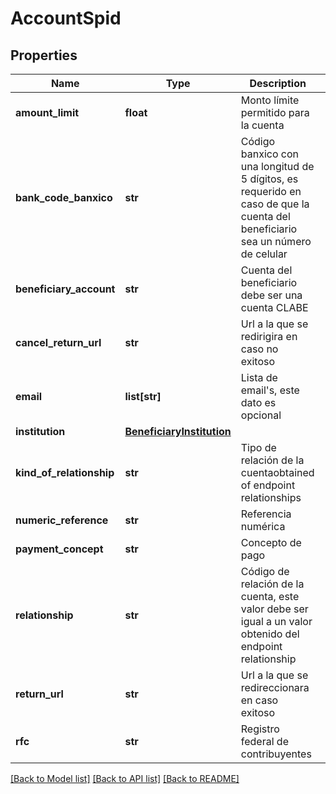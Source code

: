 # AccountSpid

## Properties
Name | Type | Description | Notes
------------ | ------------- | ------------- | -------------
**amount_limit** | **float** | Monto límite permitido para la cuenta | 
**bank_code_banxico** | **str** | Código banxico con una longitud de 5 dígitos, es requerido en caso de que la cuenta del beneficiario sea un número de celular | [optional] 
**beneficiary_account** | **str** | Cuenta del beneficiario debe ser una cuenta CLABE | 
**cancel_return_url** | **str** | Url a la que se redirigira en caso no exitoso | [optional] 
**email** | **list[str]** | Lista de email&#x27;s, este dato es opcional | [optional] 
**institution** | [**BeneficiaryInstitution**](BeneficiaryInstitution.md) |  | 
**kind_of_relationship** | **str** | Tipo de relación de la cuentaobtained of endpoint relationships | 
**numeric_reference** | **str** | Referencia numérica | [optional] 
**payment_concept** | **str** | Concepto de pago | [optional] 
**relationship** | **str** | Código de relación de la cuenta, este valor debe ser igual a un valor obtenido del endpoint relationship | 
**return_url** | **str** | Url a la que se redireccionara en caso exitoso | [optional] 
**rfc** | **str** | Registro federal de contribuyentes | [optional] 

[[Back to Model list]](../README.md#documentation-for-models) [[Back to API list]](../README.md#documentation-for-api-endpoints) [[Back to README]](../README.md)

